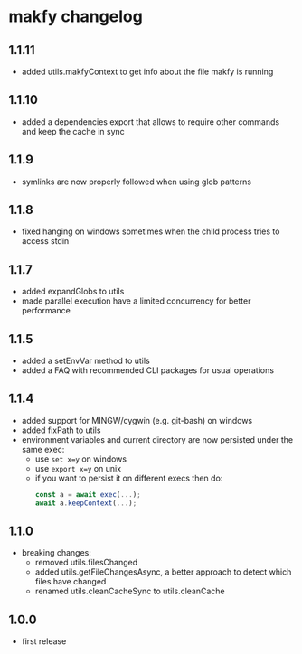 # makfy changelog

## 1.1.11
- added utils.makfyContext to get info about the file makfy is running

## 1.1.10
- added a dependencies export that allows to require other commands and keep the cache in sync

## 1.1.9
- symlinks are now properly followed when using glob patterns

## 1.1.8
- fixed hanging on windows sometimes when the child process tries to access stdin

## 1.1.7
- added expandGlobs to utils
- made parallel execution have a limited concurrency for better performance

## 1.1.5
- added a setEnvVar method to utils
- added a FAQ with recommended CLI packages for usual operations

## 1.1.4
- added support for MINGW/cygwin (e.g. git-bash) on windows
- added fixPath to utils
- environment variables and current directory are now persisted under the same exec:
  - use ```set x=y``` on windows 
  - use ```export x=y``` on unix
  - if you want to persist it on different execs then do:
    ```js
    const a = await exec(...);
    await a.keepContext(...);
    ```

## 1.1.0

- breaking changes:
  - removed utils.filesChanged
  - added utils.getFileChangesAsync, a better approach to detect which files have changed
  - renamed utils.cleanCacheSync to utils.cleanCache

## 1.0.0

- first release
